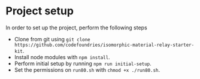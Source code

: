 # Project setup

In order to set up the project, perform the following steps

* Clone from git using `git clone https://github.com/codefoundries/isomorphic-material-relay-starter-kit`.
* Install node modules with `npm install`.
* Perform initial setup by running `npm run initial-setup`.
* Set the permissions on `run80.sh` with `chmod +x ./run80.sh`.
